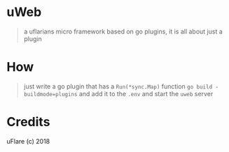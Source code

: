uWeb
====
> a uflarians micro framework based on go plugins, it is all about just a plugin

How
===
> just write a go plugin that has a `Run(*sync.Map)` function `go build -buildmode=plugins` and add it to the `.env` and start the `uweb` server

Credits
=======
uFlare (c) 2018
